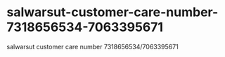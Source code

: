 # salwarsut-customer-care-number-7318656534-7063395671
salwarsut customer care number 7318656534/7063395671
